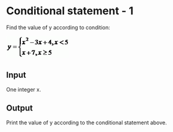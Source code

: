# Conditional statement - 1
Find the value of y according to condition:

![](image.gif)

## Input
One integer x.

## Output
Print the value of y according to the conditional statement above.